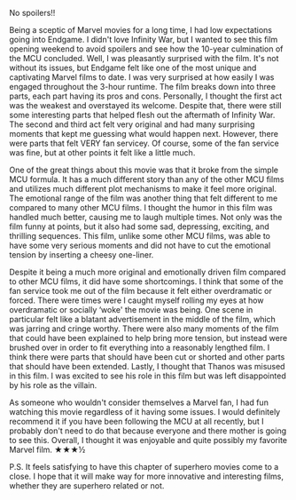 No spoilers!!

Being a sceptic of Marvel movies for a long time, I had low expectations going into Endgame. I didn't love Infinity War, but I wanted to see this film opening weekend to avoid spoilers and see how the 10-year culmination of the MCU concluded. Well, I was pleasantly surprised with the film. It's not without its issues, but Endgame felt like one of the most unique and captivating Marvel films to date. I was very surprised at how easily I was engaged throughout the 3-hour runtime. The film breaks down into three parts, each part having its pros and cons. Personally, I thought the first act was the weakest and overstayed its welcome. Despite that, there were still some interesting parts that helped flesh out the aftermath of Infinity War. The second and third act felt very original and had many surprising moments that kept me guessing what would happen next. However, there were parts that felt VERY fan servicey. Of course, some of the fan service was fine, but at other points it felt like a little much.

One of the great things about this movie was that it broke from the simple MCU formula. It has a much different story than any of the other MCU films and utilizes much different plot mechanisms to make it feel more original. The emotional range of the film was another thing that felt different to me compared to many other MCU films. I thought the humor in this film was handled much better, causing me to laugh multiple times. Not only was the film funny at points, but it also had some sad, depressing, exciting, and thrilling sequences. This film, unlike some other MCU films, was able to have some very serious moments and did not have to cut the emotional tension by inserting a cheesy one-liner.

Despite it being a much more original and emotionally driven film compared to other MCU films, it did have some shortcomings. I think that some of the fan service took me out of the film because it felt either overdramatic or forced. There were times were I caught myself rolling my eyes at how overdramatic or socially ‘woke' the movie was being. One scene in particular felt like a blatant advertisement in the middle of the film, which was jarring and cringe worthy. There were also many moments of the film that could have been explained to help bring more tension, but instead were brushed over in order to fit everything into a reasonably lengthed film. I think there were parts that should have been cut or shorted and other parts that should have been extended. Lastly, I thought that Thanos was misused in this film. I was excited to see his role in this film but was left disappointed by his role as the villain.

As someone who wouldn't consider themselves a Marvel fan, I had fun watching this movie regardless of it having some issues. I would definitely recommend it if you have been following the MCU at all recently, but I probably don't need to do that because everyone and there mother is going to see this. Overall, I thought it was enjoyable and quite possibly my favorite Marvel film. ★★★½

P.S. It feels satisfying to have this chapter of superhero movies come to a close. I hope that it will make way for more innovative and interesting films, whether they are superhero related or not. 